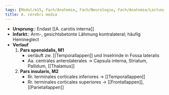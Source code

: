 ```yaml
---
tags: [Modul/m15, Fach/Anatomie, Fach/Neurologie, Fach/Anatomie/Leitungsbahn/Arterie]
title: A. cerebri media
---
```

- **Ursprung**:: Endast [[A. carotis interna]]
- **Infarkt**:: Arm-, gesichtsbetonte Lähmung kontralateral; häufig Hemineglect
- **Verlauf**
	1. **Pars spenoidalis, M1**
		- verläuft zw. [[Temporallappen]] und Inselrinde in Fossa lateralis
		- Aa. centrales anterolaterales → Capsula interna, Striatum, Pallidum, [[Thalamus]]
	2. **Pars insularis, M2**
		- Rr. terminales corticales inferiores → [[Temporallappen]]
		- Rr. terminales corticales superiores → [[Frontallappen]], [[Parietallappen]]
